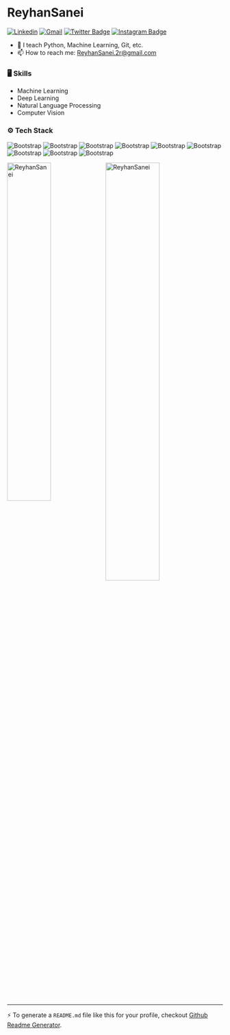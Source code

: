 # ReyhanSanei

[![Linkedin](https://img.shields.io/badge/-LinkedIn-blue?style=flat&logo=Linkedin&logoColor=white)](https://www.linkedin.com/in/reyhaneh-sanei/)
[![Gmail](https://img.shields.io/badge/-Gmail-c14438?style=flat&logo=Gmail&logoColor=white)](mailto:Reyhansni.2r@gmail.com)
[![Twitter Badge](https://img.shields.io/badge/-Twitter-1da1f2?labelColor=1da1f2&logo=twitter&logoColor=white&link=https://twitter.com/ReyhanSni)](https://twitter.com/ReyhanSni)
[![Instagram Badge](https://img.shields.io/badge/-Instagram-purple?logo=instagram&logoColor=white&link=https://instagram.com/_in.theworld_/)](https://www.instagram.com/_in.theworld_)


- 🌱 I teach Python, Machine Learning, Git, etc.
- 📫 How to reach me: ReyhanSanei.2r@gmail.com


### 🖥 Skills

- Machine Learning
- Deep Learning
- Natural Language Processing
- Computer Vision
### ⚙️ Tech Stack

![Bootstrap](https://img.shields.io/badge/-Python-05122A?style=flat-square&logo=Python&color=353535) ![Bootstrap](https://img.shields.io/badge/-TensorFlow-05122A?style=flat-square&logo=TensorFlow&color=353535) ![Bootstrap](https://img.shields.io/badge/-PyTorch-05122A?style=flat-square&logo=PyTorch&color=353535) ![Bootstrap](https://img.shields.io/badge/-Scikit%20Learn-05122A?style=flat-square&logo=Scikit-Learn&color=353535) ![Bootstrap](https://img.shields.io/badge/-MySQL-05122A?style=flat-square&logo=MySQL&color=353535) ![Bootstrap](https://img.shields.io/badge/-Pandas-05122A?style=flat-square&logo=Pandas&color=353535) ![Bootstrap](https://img.shields.io/badge/-Numpy-05122A?style=flat-square&logo=Numpy&color=353535) ![Bootstrap](https://img.shields.io/badge/-Matplotlib-05122A?style=flat-square&logo=Matplotlib&color=353535) ![Bootstrap](https://img.shields.io/badge/-Visual%20Studio%20Code-05122A?style=flat-square&logo=Visual-Studio-Code&color=353535)

<div>
  <img width="45%" align="left" src="https://github-readme-stats.vercel.app/api/top-langs?username=ReyhanSanei&show_icons=true&locale=en&layout=compact" alt="ReyhanSanei" />
  <img width="50%"  src="https://github-readme-streak-stats.herokuapp.com/?user=ReyhanSanei&" alt="ReyhanSanei" />
</div>


---
:zap: To generate a `README.md` file like this for your profile, checkout [Github Readme Generator](https://ReyhanSanei-github-profile-readme-srcstreamlit-app-i6skm7.streamlit.app/).


<!---
ReyhanSanei/ReyhanSanei is a ✨ special ✨ repository because its `README.md` (this file) appears on your GitHub profile.
You can click the Preview link to take a look at your changes.
--->
